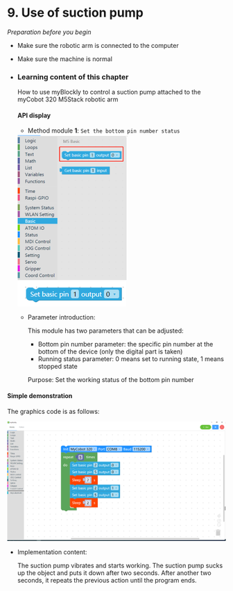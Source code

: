 # 9. Use of suction pump

<i>Preparation before you begin</i>

- Make sure the robotic arm is connected to the computer

- Make sure the machine is normal



* ### Learning content of this chapter

  How to use myBlockly to control a suction pump attached to the myCobot 320 M5Stack robotic arm

  #### API display

  - Method module **1**: `Set the bottom pin number status`

  

  <img src="./img/case/pump_item1.png" style="zoom: 50%;" />

  

  <img src="./img/blocks/basic/1.png" />

  * Parameter introduction:

    This module has two parameters that can be adjusted:

    * Bottom pin number parameter: the specific pin number at the bottom of the device (only the digital part is taken)
    * Running status parameter: 0 means set to running state, 1 means stopped state

    Purpose: Set the working status of the bottom pin number
  








#### Simple demonstration

The graphics code is as follows:

<img src="./img/case/pumpuse.png"  />

* Implementation content:

  The suction pump vibrates and starts working. The suction pump sucks up the object and puts it down after two seconds. After another two seconds, it repeats the previous action until the program ends.
